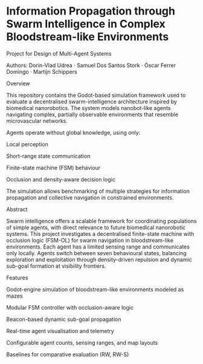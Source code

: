 # Information Propagation through Swarm Intelligence in Complex Bloodstream-like Environments
Project for Design of Multi-Agent Systems

Authors:
Dorin-Vlad Udrea · Samuel Dos Santos Stork · Óscar Ferrer Domingo · Martijn Schippers

Overview

This repository contains the Godot-based simulation framework used to evaluate a decentralised swarm-intelligence architecture inspired by biomedical nanorobotics. The system models nanobot-like agents navigating complex, partially observable environments that resemble microvascular networks.

Agents operate without global knowledge, using only:

Local perception

Short-range state communication

Finite-state machine (FSM) behaviour

Occlusion and density-aware decision logic

The simulation allows benchmarking of multiple strategies for information propagation and collective navigation in constrained environments.

Abstract

Swarm intelligence offers a scalable framework for coordinating populations of simple agents, with direct relevance to future biomedical nanorobotic systems. This project investigates a decentralised finite-state machine with occlusion logic (FSM-OL) for swarm navigation in bloodstream-like environments. Each agent has a limited sensing range and communicates only locally. Agents switch between seven behavioural states, balancing exploration and exploitation through density-driven repulsion and dynamic sub-goal formation at visibility frontiers.


Features

Godot-engine simulation of bloodstream-like environments modeled as mazes

Modular FSM controller with occlusion-aware logic

Beacon-based dynamic sub-goal propagation

Real-time agent visualisation and telemetry

Configurable agent counts, sensing ranges, and map layouts

Baselines for comparative evaluation (RW, RW-S)
